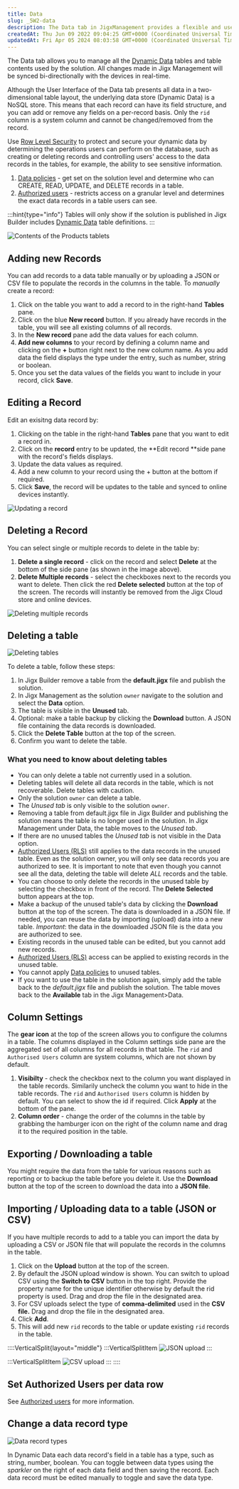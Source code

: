 ```yaml
---
title: Data
slug: _5W2-data
description: The Data tab in JigxManagement provides a flexible and user-friendly interface to manage dynamic data tables. Users can easily add or upload records, edit or delete existing ones, and configure column settings. This document explains the capabilities of t
createdAt: Thu Jun 09 2022 09:04:25 GMT+0000 (Coordinated Universal Time)
updatedAt: Fri Apr 05 2024 08:03:58 GMT+0000 (Coordinated Universal Time)
---
```


The Data tab allows you to manage all the [Dynamic Data](<./../../Building Apps with Jigx/Data/Data Providers/Dynamic Data.md>) tables and table contents used by the solution. All changes made in Jigx Management will be synced bi-directionally with the devices in real-time. 

Although the User Interface of the Data tab presents all data in a two-dimensional table layout, the underlying data store (Dynamic Data) is a NoSQL store. This means that each record can have its field structure, and you can add or remove any fields on a per-record basis. Only the `rid` column is a system column and cannot be changed/removed from the record.

Use [Row Level Security](<./Row Level Security.md>) to protect and secure your dynamic data by determining the operations users can perform on the database, such as creating or deleting records and controlling users' access to the data records in the tables, for example, the ability to see sensitive information.
 1. [Data policies](<./Row Level Security/Data policies.md>) - get set on the solution level and determine who can CREATE, READ, UPDATE, and DELETE records in a table.
 2. [Authorized users](<./Row Level Security/Authorized users.md>) - restricts access on a granular level and determines the exact data records in a table users can see. 

:::hint{type="info"}
Tables will only show if the solution is published in Jigx Builder includes [Dynamic Data](<./../../Building Apps with Jigx/Data/Data Providers/Dynamic Data.md>) table definitions.
:::

![Contents of the Products tablets](https://archbee-image-uploads.s3.amazonaws.com/x7vdIDH6-ScTprfmi2XXX/vLG_i97La3Jsm2i2VwFP9_jm-datal.png "Contents of the Products table")

## Adding new Records

You can add records to a data table manually or by uploading a JSON or CSV file to populate the records in the columns in the table. To *manually* create a record:
1. Click on the table you want to add a record to in the right-hand **Tables** pane.
2. Click on the blue **New record** button. If you already have records in the table, you will see all existing columns of all records.&#x20;
3. In the **New record** pane add the data values for each column.&#x20;
4. **Add new columns** to your record by defining a column name and clicking on the **+** button right next to the new column name. As you add data the field displays the type under the entry, such as number, string or boolean.
5. Once you set the data values of the fields you want to include in your record, click **Save**.
## Editing a Record
Edit an exisitng data record by:
1. Clicking on the table in the right-hand **Tables** pane that you want to edit a record in.
2. Click on the **record** entry to be updated, the **Edit record **side pane with the record's fields displays.&#x20;
3. Update the data values as required.&#x20;
4. &#x20;Add a new column to your record using the + button at the bottom if required.&#x20;
5. Click **Save**, the record will be updates to the table and synced to online devices instantly.

![Updating a record](https://archbee-image-uploads.s3.amazonaws.com/x7vdIDH6-ScTprfmi2XXX/OyK-D-REpra9E-gAgWZ_w_jm-editdatal.png "Updating a record")

## Deleting a Record

You can select single or multiple records to delete in the table by:
1) **Delete a single record** - click on the record and select **Delete** at the bottom of the side pane (as shown in the image above).
2) **Delete Multiple records** - select the checkboxes next to the records you want to delete. Then click the red **Delete selected** button at the top of the screen. The records will instantly be removed from the Jigx Cloud store and online devices.

![Deleting multiple records](https://archbee-image-uploads.s3.amazonaws.com/x7vdIDH6-ScTprfmi2XXX/OPX2ZoWZTBXuFkdaOmsSM_jm-deletedatal.png "Deleting multiple records")

## Deleting a table

![Deleting tables](https://archbee-image-uploads.s3.amazonaws.com/x7vdIDH6-ScTprfmi2XXX/rZrpBiZnyf1AO6qI-GR3h_jm-delete-dd-tables.png "Deleting tables")

To delete a table, follow these steps:
1. In Jigx Builder remove a table from the **default.jigx** file and publish the solution.
2. In  Jigx Management  as the solution `owner` navigate to the solution and select the **Data** option.
3. The table is visible in the **Unused** tab.
4. Optional: make a table backup by clicking the **Download** button. A JSON file containing the data records is downloaded.
5. Click the **Delete Table** button at the top of the screen.
6. Confirm you want to delete the table.
### What you need to know about deleting tables
* You can only delete a table not currently used in a solution.&#x20;
* Deleting tables will delete all data records in the table, which is not recoverable. Delete tables with caution.&#x20;
* Only the solution `owner` can delete a table.
* The *Unused tab* is only visible to the solution `owner`.&#x20;
* Removing a table from default.jigx file in Jigx Builder and publishing the solution means the table is no longer used in the solution. In  Jigx Management under Data, the table moves to the *Unused tab*.
* &#x20;If there are no unused tables the *Unused tab* is not visible in the Data option.
* [Authorized Users (RLS)](docId\:xy4a9JXqIEBPICKan-N0M) still applies to the data records in the unused table. Even as the solution owner, you will only see data records you are authorized to see. It is important to note that even though you cannot see all the data, deleting the table will delete *ALL* records and the table.
* You can choose to only delete the records in the unused table by selecting the checkbox in front of the record. The **Delete Selected** button appears at the top.
* Make a backup of the unused table's data by clicking the **Download** button at the top of the screen. The data is downloaded in a JSON file. If needed, you can reuse the data by importing (upload) data into a new table. *Important*: the data in the downloaded JSON file is the data you are authorized to see.
* Existing records in the unused table can be edited, but you cannot add new records.
* [Authorized Users (RLS)](docId\:xy4a9JXqIEBPICKan-N0M) access can be applied to existing records in the unused table.
* You cannot apply [Data policies](docId\:es3EARyGcuVJpv8KFQDx4) to unused tables.
* If you want to use the table in the solution again, simply add the table back to the *default.jigx* file and publish the solution. The table moves back to the **Available** tab in the Jigx Management>Data.&#x20;

## Column Settings

The **gear icon** at the top of the screen allows you to configure the columns in a table. The columns displayed in the Column settings side pane are the aggregated set of all columns for all records in that table. The `rid` and `Authorised Users` column are system columns, which are not shown by default.
 1. **Visibilty** - check the checkbox next  to the column you want displayed in the table records. Similarily uncheck the column you want to hide in the table records. The `rid` and `Authorised Users` column is hidden by default. You can select to show the id if required. Click **Apply** at the bottom of the pane.
 2. **Column order** - change the order of the columns in the table by grabbing the hamburger icon on the right of the column name and drag it to the required position in the table.
 ## Exporting / Downloading a table
 You might require the data from the table for various reasons such as reporting or to backup the table before you delete it. Use the **Download** button at the top of the screen to download the data into a **JSON file**.
 ## Importing / Uploading data to a table (JSON or CSV)
 If you have multiple records to add to a table you can import the data by uploading a CSV or JSON file that will populate the records in the columns in the table. 
1. Click on the **Upload** button at the top of the screen.
2. By default the JSON upload window is shown. You can switch to upload CSV using the **Switch to CSV** button in the top right. Provide the property name for the unique identifier otherwise by default the rid property is used. Drag and drop the file in the designated area.&#x20;
3. For CSV uploads select the type of **comma-delimited** used in the **CSV file.** Drag and drop the file in the designated area.&#x20;
4. Click **Add**.
5. This will add new `rid` records to the table or update existing `rid` records in the table.

::::VerticalSplit{layout="middle"}
:::VerticalSplitItem
![JSON upload](https://archbee-image-uploads.s3.amazonaws.com/x7vdIDH6-ScTprfmi2XXX/efNld6uIk2ZFcnXO3osn-_jm-jsonupload.png "JSON upload")
:::

:::VerticalSplitItem
![CSV upload](https://archbee-image-uploads.s3.amazonaws.com/x7vdIDH6-ScTprfmi2XXX/h1PYzElvGBREbM6qfG5Pb_jm-csvupload.png "CSV upload")
:::
::::

## Set Authorized Users per data row

See [Authorized users](<./Row Level Security/Authorized users.md>) for more information.

## Change a data record type

![Data record types](https://archbee-image-uploads.s3.amazonaws.com/x7vdIDH6-ScTprfmi2XXX/cty9dl5ipKSbOno8I_7B5_jm-sparklerdd.gif "Data record types")

In Dynamic Data each data record's field in a table has a type, such as string, number, boolean. You can toggle between data types using the *sparkler* on the right of each data field and then saving the record. Each data record must be edited manually to toggle and save the data type.
